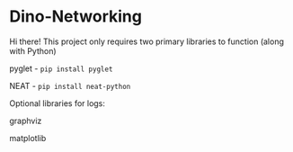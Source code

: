 # Dino-Networking

Hi there! This project only requires two primary libraries to function (along with Python)


pyglet - `pip install pyglet`

NEAT - `pip install neat-python`



Optional libraries for logs:


graphviz

matplotlib